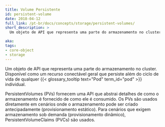 ```yaml
---
title: Volume Persistente
id: persistent-volume
date: 2018-04-12
full_link: /pt-br/docs/concepts/storage/persistent-volumes/
short_description: >
  Um objeto de API que representa uma parte do armazenamento no cluster. Disponível como um recurso conectável geral que persiste além do ciclo de vida de qualquer pod individual.

aka: 
tags:
- core-object
- storage
---
```

 Um objeto de API que representa uma parte do armazenamento no cluster. Disponível como um recurso conectável geral que persiste além do ciclo de vida de qualquer {{< glossary_tooltip text="Pod" term_id="pod" >}} individual.

<!--more--> 

PersistentVolumes (PVs) fornecem uma API que abstrai detalhes de como o armazenamento é fornecido de como ele é consumido.
Os PVs são usados ​​diretamente em cenários onde o armazenamento pode ser criado antecipadamente (provisionamento estático).
Para cenários que exigem armazenamento sob demanda (provisionamento dinâmico), PersistentVolumeClaims (PVCs) são usados.

